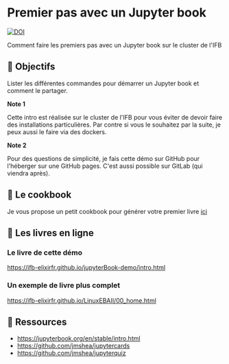 # Premier pas avec un Jupyter book

[![DOI](https://zenodo.org/badge/DOI/10.5281/zenodo.7410621.svg)](https://doi.org/10.5281/zenodo.7410621)

Comment faire les premiers pas avec un Jupyter book sur le cluster de l'IFB

## :dart: Objectifs

Lister les différentes commandes pour démarrer un Jupyter book et comment le partager. 

**Note 1** 

Cette intro est réalisée sur le cluster de l'IFB pour vous éviter de devoir faire des installations particulières. Par contre si vous le souhaitez par la suite, je peux aussi le faire via des dockers.


**Note 2** 

Pour des questions de simplicité, je fais cette démo sur GitHub pour l'héberger sur une GitHub pages. C'est aussi possible sur GitLab (qui viendra après). 

## :notebook: Le cookbook 

Je vous propose un petit cookbook pour générer votre premier livre [ici](cookbook.ipynb)

## :book: Les livres en ligne 

### Le livre de cette démo 

https://ifb-elixirfr.github.io/jupyterBook-demo/intro.html

### Un exemple de livre plus complet 

https://ifb-elixirfr.github.io/LinuxEBAII/00_home.html

## :link: Ressources

- https://jupyterbook.org/en/stable/intro.html
- https://github.com/jmshea/jupytercards
- https://github.com/jmshea/jupyterquiz
